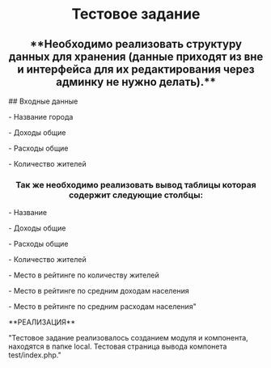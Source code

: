 <h1 align="center">Тестовое задание</h1>
<h2 align="center">
**Необходимо реализовать структуру данных для хранения (данные приходят из вне и интерфейса для их редактирования через админку не нужно делать).**
</h2>
## Входные данные
<p> - Название города </p>
<p> - Доходы общие </p>
<p> - Расходы общие </p>
<p> - Количество жителей </p>
<h3 align="center">Так же необходимо реализовать вывод таблицы которая содержит следующие столбцы:</h3>
<p>- Название</p>
<p>- Доходы общие</p>
<p>- Расходы общие</p>
<p>- Количество жителей</p>
<p>- Место в рейтинге по количеству жителей</p>
<p>- Место в рейтинге по средним доходам населения</p>
<p>- Место в рейтинге по средним расходам населения"</p>
**РЕАЛИЗАЦИЯ**
<p>"Тестовое задание реализовалось созданием модуля и компонента, находятся в папке local. Тестовая страница вывода компонета test/index.php."</p>
